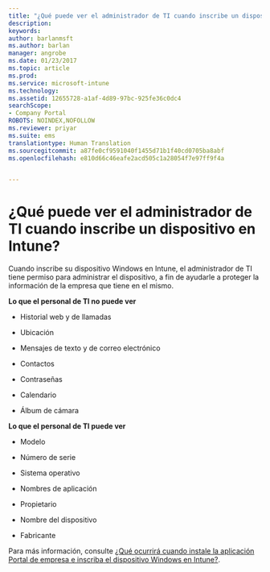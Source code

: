 ```yaml
---
title: "¿Qué puede ver el administrador de TI cuando inscribe un dispositivo en Intune? | Microsoft Docs"
description: 
keywords: 
author: barlanmsft
ms.author: barlan
manager: angrobe
ms.date: 01/23/2017
ms.topic: article
ms.prod: 
ms.service: microsoft-intune
ms.technology: 
ms.assetid: 12655728-a1af-4d89-97bc-925fe36c0dc4
searchScope:
- Company Portal
ROBOTS: NOINDEX,NOFOLLOW
ms.reviewer: priyar
ms.suite: ems
translationtype: Human Translation
ms.sourcegitcommit: a87fe0cf9591040f1455d71b1f40cd0705ba8abf
ms.openlocfilehash: e810d66c46eafe2acd505c1a28054f7e97ff9f4a


---
```



# <a name="what-can-your-it-admin-see-when-you-enroll-a-device-in-intune"></a>¿Qué puede ver el administrador de TI cuando inscribe un dispositivo en Intune?

Cuando inscribe su dispositivo Windows en Intune, el administrador de TI tiene permiso para administrar el dispositivo, a fin de ayudarle a proteger la información de la empresa que tiene en el mismo.

**Lo que el personal de TI no puede ver**

-   Historial web y de llamadas

-   Ubicación

-   Mensajes de texto y de correo electrónico

-   Contactos

-   Contraseñas

-   Calendario

-   Álbum de cámara

**Lo que el personal de TI puede ver**

-   Modelo

-   Número de serie

-   Sistema operativo

-   Nombres de aplicación

-   Propietario

-   Nombre del dispositivo

-   Fabricante

Para más información, consulte [¿Qué ocurrirá cuando instale la aplicación Portal de empresa e inscriba el dispositivo Windows en Intune?](what-happens-if-you-install-the-company-portal-app-and-enroll-your-device-in-intune-windows.md).



<!--HONumber=Jan17_HO4-->


